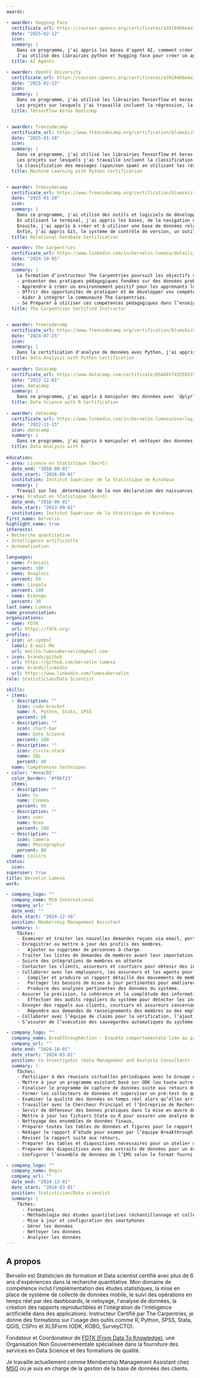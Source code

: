 ```yaml
---
awards:

- awarder: Hugging Face
  certificate_url: https://courses.opencv.org/certificates/a3918468e4a74a149cb29b8ffb051c65
  date: "2025-02-12"
  icon: 
  summary: |
    Dans ce programme, j'ai appris les bases d'agent AI, comment créer un agent AI capable d'exécuter des tâches et d'inteéragir avec son environnement.
    J'ai utilisé des librairies python et hugging face pour créer un agent AI.
  title: AI Agents

- awarder: OpenCV University
  certificate_url: https://courses.opencv.org/certificates/a3918468e4a74a149cb29b8ffb051c65
  date: "2025-02-12"
  icon: 
  summary: |
    Dans ce programme, j'ai utilisé les librairies Tensorflow et keras pour résoudre des problèmes réels avec les réseaux de nerones.
    Les projets sur lesquels j'ai travaillé incluent la régression, la classification d'images, et la detection d'images.
  title: TensorFlow Keras Bootcomp


- awarder: freecodecamp
  certificate_url: https://www.freecodecamp.org/certification/blumski/machine-learning-with-python-v7
  date: "2025-01-18"
  icon: 
  summary: |
    Dans ce programme, j'ai utilisé les librairies Tensorflow et keras pour résoudre des problèmes réels de classification, de regression, de vision par ordinateur et du traitement du langage humain (NLP).
    Les projets sur lesquels j'ai travaillé incluent la classification d'images des chiens/chats, la construction d'un système de recommandation basé sur le KNN, la prédiction du coût de soin de santé et 
    la classification des messages (span/non spam) en utilisant les réseaux de nerones.
  title: Machine Learning with Python Certification


- awarder: freecodecamp
  certificate_url: https://www.freecodecamp.org/certification/blumski/relational-database-v8
  date: "2025-01-10"
  icon: 
  summary: |
    Dans ce programme, j'ai utilisé des outils et logiciels de développement comme VS Code, PostgreSQL et des commandes Linux, pour réaliser des projets.
    En utilisant le terminal, j'ai appris les bases, de la navigation et de la manipulation d'un système de fichiers, à l'écriture de scripts dans Bash, jusqu'à une utilisation avancée. 
    Ensuite, j'ai appris à créer et à utiliser une base de données relationnelle avec PostgreSQL, un système de gestion de bases de données, et SQL, le langage de ces bases de données.
    Enfin, j'ai appris Git, le système de contrôle de version, un outil essentiel de tout développeur.
  title: Relational Database Certification

- awarder: The Carpentries
  certificate_url: https://www.linkedin.com/in/bervelin-lumesa/details/certifications/1728403905401/single-media-viewer/?profileId=ACoAACzZPxIBDsL9j_5mZQr8DAG9WMfvIMOhdWs
  date: "2024-10-05"
  icon: 
  summary: |
    La formation d’instructeur The Carpentries poursuit les objectifs suivants :
    - présenter des pratiques pédagogiques fondées sur des données probantes.
    - Apprendre à créer un environnement positif pour les apprenants lors de vos ateliers.
    - Offrir des opportunités de pratiquer et de développer vos compétences pédagogiques.
    - Aider à intégrer la communauté The Carpentries.
    - Se Préparer à utiliser ces compétences pédagogiques dans l’enseignement d’ateliers de The Carpentries.
  title: The Carpentries Certified Instructor


- awarder: freecodecamp
  certificate_url: https://www.freecodecamp.org/certification/blumski/data-analysis-with-python-v7
  date: "2024-07-25"
  icon: 
  summary: |
    Dans la certification d'analyse de données avec Python, j'ai appris les bases de l'analyse de données avec Python, comment lire des données à partir de sources telles que les fichiers CSV et SQL, et comment utiliser des bibliothèques comme Numpy, Pandas, Matplotlib et Seaborn pour traiter et visualiser les données.
  title: Data Analysis with Python Certification
  
- awarder: Datacamp
  certificate_url: https://www.datacamp.com/certificate/DSA0017435503154
  date: "2022-12-01"
  icon: datacamp
  summary: |
    Dans ce programme, j'ai appris à manipuler des données avec `dplyr` et `tidyr`, à créer des visualisations avancées avec `ggplot2`, et à appliquer des algorithmes de machine learning en utilisant `caret` et `tidymodels` pour des tâches de classification, régression, et clustering. J'ai également découvert comment interagir avec des bases de données relationnelles via SQL. De plus, j'ai appris à structurer et gérer des projets de Data Science, et à intégrer R avec d'autres outils pour automatiser des workflows analytiques.
  title: Data Science with R Certification
  
- awarder: datacamp
  certificate_url: https://www.linkedin.com/in/bervelin-lumesa/overlay/1635509153789/single-media-viewer/?profileId=ACoAACzZPxIBDsL9j_5mZQr8DAG9WMfvIMOhdWs
  date: "2022-11-15"
  icon: datacamp
  summary: |
    Dans ce programme, j'ai appris à manipuler et nettoyer des données avec des packages comme `dplyr` et `tidyr`, à importer des données depuis diverses sources, et à créer des visualisations efficaces avec `ggplot2`. J'ai acquis des compétences en statistiques descriptives, ainsi qu'en analyse de données catégorielles et continues. De plus, j'ai appris à structurer mes analyses en créant des rapports reproductibles avec RMarkdown, tout en appliquant les meilleures pratiques de gestion de projets analytiques.
  title: Data Analysis with R
  
education:
- area: Licence en Statistique (Bac+5) 
  date_end: "2018-09-01"
  date_start: "2016-09-01"
  institution: Institut Supérieur de la Statistique de Kinshasa
  summary: |
    Travail sur les _déterminants de la non déclaration des naissances à l'Etat-civil. cas des de la ville de Kinshasa._
- area: Graduat en Statistique (Bac+3)
  date_end: "2016-09-01"
  date_start: "2013-09-01"
  institution: Institut Supérieur de la Statistique de Kinshasa
first_name: Bervelin
highlight_name: true
interests:
- Recherche quantitative
- Intelligence artificielle
- Automatisation

languages:
- name: Français
  percent: 100
- name: Anaglais
  percent: 60
- name: Lingala
  percent: 100
- name: Kikongo
  percent: 30  
last_name: Lumesa
name_pronunciation:
organizations:
- name: FDTK
  url: https://fdtk.org/
profiles:
- icon: at-symbol
  label: E-mail Me
  url: mailto:lumesabervelin@gmail.com
- icon: brands/github
  url: https://github.com/bervelin-lumesa
- icon: brands/linkedin
  url: https://www.linkedin.com/lumesabervelin
role: Statistician/Data Scientist

skills:
- items:
  - description: ""
    icon: code-bracket
    name: R, Python, Stata, SPSS
    percent: 80
  - description: ""
    icon: chart-bar
    name: Data Science
    percent: 100
  - description: ""
    icon: circle-stack
    name: SQL
    percent: 40
  name: Compétences techniques
- color: '#eeac02'
  color_border: '#f0bf23'
  items:
  - description: ""
    icon: tv
    name: Cinema
    percent: 60
  - description: ""
    icon: user
    name: Boxe
    percent: 100
  - description: ""
    icon: camera
    name: Photographie
    percent: 80
  name: Loisirs
status:
  icon: 
superuser: true
title: Bervelin Lumesa
work:

- company_logo: ""
  company_name: MSO International
  company_url: ""
  date_end: ""
  date_start: "2024-12-16"
  position: Membership Management Assistant
  summary: |-
    Tâches:
    - Examiner et traiter les nouvelles demandes reçues via email, portail, ou téléphone, y compris
    - Enregistrer ou mettre à jour des profils des membres.
    -	Ajouter ou supprimer de personnes à charge.
    - Traiter les listes de demandes de membres avant leur importation dans le système.
    - Suivre des intégrations de membres en attente
    - Contacter les clients, assureurs et courtiers pour obtenir des informations manquantes ou incomplètes.
    - Collaborer avec les employeurs, les assureurs et les agents pour obtenir les clarifications nécessaires.
    -	Compiler et produire un rapport détaillé des mouvements de membres dans le système.
    -	Partager les besoins de mises à jour pertinentes pour améliorer la gestion des membres dans le système.
    -	Produire des analyses pertinentes des données du système.
    - Assurer la précision, la cohérence et la complétude des informations des membres dans le système en procédant à des vérifications régulières.
    -	Effectuer des audits réguliers du système pour détecter les incohérences.
    - Envoyer des rappels aux clients, courtiers et assureurs concernant la soumission de documents manquants.
    -	Répondre aux demandes de renseignements des membres ou des employeurs concernant leurs dossiers.
    - Collaborer avec l’équipe de claims pour la vérification, l’ajout des membres introuvables pour le traitement de claims.
    - S’assurer de l’exécution des sauvegardes automatiques du système.

- company_logo: ""
  company_name: BreakThroughAction - Enquête comportementale liée au paludisme (MBS) en Zambie
  company_url: ""
  date_end: "2024-10-01"
  date_start: "2024-03-01"
  position: Co-Investigator (Data Management and Analysis Consultant)
  summary: |-
    Tâches:
    - Participer à des réunions virtuelles périodiques avec le Groupe consultatif de l’Enquête comportementale liée au paludisme en Zambie.
    - Mettre à jour un programme existant basé sur ODK (ou toute autre  plateforme de capture de données à décider avec le PI) pour correspondre à la version zambienne du questionnaire standard, puis tester les formulaires de capture de données pour les erreurs,
    - Finaliser le programme de capture de données suite aux retours du PI    et de l’entreprise de recherche,
    - Former les collecteurs de données et superviser un pré-test du questionnaire,
    - Examiner la qualité des données en temps réel alors qu’elles arrivent sur le serveur pendant la collecte de données,
    - Travailler avec le Chercheur Principal et l’Entreprise de Recherche pour résoudre les problèmes de qualité des données et en prévenir de nouveaux,
    - Servir de défenseur des bonnes pratiques dans la mise en œuvre de MBS, de l’éthique de la recherche sur les sujets humains, de l’utilisation des données, et de MBS lui-même.
    - Mettre à jour les fichiers Stata ou R pour assurer une analyse desdonnées reproductible et automatisée pendant la collecte de données. Les analyses incluent des analyses descriptives et de régression logistique multiple, le calcul des pondérations et indicateurs de l’enquête, ainsi que des analyses des réponses sur l’échelle de Likert,
    - Nettoyage des ensembles de données finaux,
    - Préparer toutes les tables de données et figures pour le rapport de l’EMS et contribution à la narration du rapport,
    - Rédiger le rapport d’étude pour examen par l’équipe Breakthrough ACTION et les parties prenantes,
    - Réviser le rapport suite aux retours,
    - Préparer les tables et diapositives nécessaires pour un atelier d’interprétation des résultats avec les parties prenantes sur place.
    - Préparer des diapositives avec des extraits de données pour un événement de diffusion des résultats,
    - Configurer l’ensemble de données de l’EMS selon le format fourni par l’équipe Breakthrough ACTION pour soumission à la Bibliothèque de Données de Développement de l’USAID et au Tableau de Bord de l’EMS.

- company_logo: ""
  company_name: Begis
  company_url: ""
  date_end: "2024-12-01"
  date_start: "2018-03-01"
  position: Statisticien/Data scientist
  summary: |
    Tâches:
      - Formations
      - Méthodologie des études quantitatives (échantillonnage et collecte)
      - Mise à jour et configuration des smartphones
      - Gérer les données
      - Nettoyer les données
      - Analyser les données
---
```


## A propos

Bervelin est Statisticien de formation et Data scientist certifié avec plus de 6 ans 
d'expériences dans la recherche quantitative. Mon domaine de compétence inclut 
l'implémentation des études statistiques, la mise en place de système de collecte de 
données mobile, le suivi des opérations en temps réel par des dashboards, le 
netoyage, l'analyse de données, la création des rapports reproductibles et 
l'intégration de l'inteligence actificielle dans des applications. Instructeur Certifié par
The Carpentries, je donne des formations sur l'usage des outils comme R, Python, 
SPSS, Stata, QGIS, CSPro et XLSForm (ODK, KOBO, SurveyCTO).   

Fondateur et Coordonateur de [FDTK (From Data To Knowledge)](https://www.fdtk.org/), une Organisation Non Gouvernementale spécialisée dans la fourniture des services en Data Science et  des formations de qualité.

Je travaille actuellement comme Membership Management Assistant chez [MSO](https://msointernational.com/) où je
suis en charge de la  gestion de la base de données des clients.
